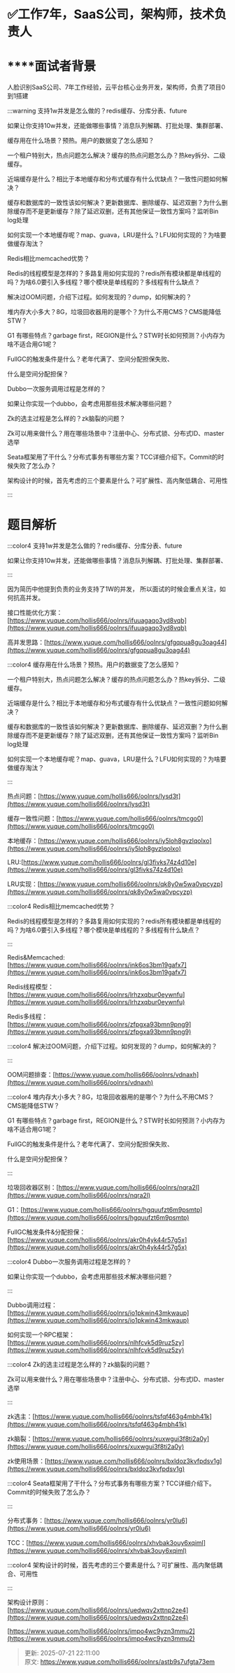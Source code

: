 # ✅工作7年，SaaS公司，架构师，技术负责人

# **<font style="color:rgb(38, 38, 38);"></font>**面试者背景


人脸识别SaaS公司、7年工作经验，云平台核心业务开发，架构师，负责了项目0到1搭建



:::warning
支持1w并发是怎么做的？redis缓存、分库分表、future

如果让你支持10w并发，还能做哪些事情？消息队列解耦、打批处理、集群部署、

缓存用在什么场景？预热。用户的数据变了怎么感知？

一个租户特别大，热点问题怎么解决？缓存的热点问题怎么办？热key拆分、二级缓存。

近端缓存是什么？相比于本地缓存和分布式缓存有什么优缺点？一致性问题如何解决？

缓存和数据库的一致性该如何解决？更新数据库、删除缓存、延迟双删？为什么删除缓存而不是更新缓存？除了延迟双删，还有其他保证一致性方案吗？监听Bin log处理

如何实现一个本地缓存呢？map、guava，LRU是什么？LFU如何实现的？为啥要做缓存淘汰？

Redis相比memcached优势？

Redis的线程模型是怎样的？多路复用如何实现的？redis所有模块都是单线程的吗？为啥6.0要引入多线程？哪个模块是单线程的？多线程有什么缺点？

解决过OOM问题，介绍下过程。如何发现的？dump，如何解决的？

堆内存大小多大？8G，垃圾回收器用的是哪个？为什么不用CMS？CMS能降低STW？

G1 有哪些特点？garbage first，REGION是什么？STW时长如何预测？小内存为啥不适合用G1呢？

FullGC的触发条件是什么？老年代满了、空间分配担保失败、

什么是空间分配担保？

Dubbo一次服务调用过程是怎样的？

如果让你实现一个dubbo，会考虑用那些技术解决哪些问题？

Zk的选主过程是怎么样的？zk脑裂的问题？

Zk可以用来做什么？用在哪些场景中？注册中心、分布式锁、分布式ID、master选举

Seata框架用了干什么？分布式事务有哪些方案？TCC详细介绍下。Commit的时候失败了怎么办？

架构设计的时候，首先考虑的三个要素是什么？可扩展性、高内聚低耦合、可用性

:::

# 题目解析


:::color4
支持1w并发是怎么做的？redis缓存、分库分表、future

如果让你支持10w并发，还能做哪些事情？消息队列解耦、打批处理、集群部署、

:::



因为简历中他提到负责的业务支持了1W的并发， 所以面试的时候会重点关注，如何抗高并发。



接口性能优化方案：[https://www.yuque.com/hollis666/oolnrs/ifuuagaqo3yd8vqb](https://www.yuque.com/hollis666/oolnrs/ifuuagaqo3yd8vqb)

高并发思路：[https://www.yuque.com/hollis666/oolnrs/gfgqpua8gu3oag44](https://www.yuque.com/hollis666/oolnrs/gfgqpua8gu3oag44)



:::color4
缓存用在什么场景？预热。用户的数据变了怎么感知？

一个租户特别大，热点问题怎么解决？缓存的热点问题怎么办？热key拆分、二级缓存。

近端缓存是什么？相比于本地缓存和分布式缓存有什么优缺点？一致性问题如何解决？

缓存和数据库的一致性该如何解决？更新数据库、删除缓存、延迟双删？为什么删除缓存而不是更新缓存？除了延迟双删，还有其他保证一致性方案吗？监听Bin log处理

如何实现一个本地缓存呢？map、guava，LRU是什么？LFU如何实现的？为啥要做缓存淘汰？

:::



热点问题：[https://www.yuque.com/hollis666/oolnrs/lysd3t](https://www.yuque.com/hollis666/oolnrs/lysd3t)

缓存一致性问题：[https://www.yuque.com/hollis666/oolnrs/tmcgo0](https://www.yuque.com/hollis666/oolnrs/tmcgo0)

本地缓存：[https://www.yuque.com/hollis666/oolnrs/iy5loh8gvzlqolxo](https://www.yuque.com/hollis666/oolnrs/iy5loh8gvzlqolxo)

LRU:[https://www.yuque.com/hollis666/oolnrs/gl3fivks74z4d10e](https://www.yuque.com/hollis666/oolnrs/gl3fivks74z4d10e)

LRU实现：[https://www.yuque.com/hollis666/oolnrs/qk8y0w5wa0vpcyzp](https://www.yuque.com/hollis666/oolnrs/qk8y0w5wa0vpcyzp)





:::color4
Redis相比memcached优势？

Redis的线程模型是怎样的？多路复用如何实现的？redis所有模块都是单线程的吗？为啥6.0要引入多线程？哪个模块是单线程的？多线程有什么缺点？

:::



Redis&Memcached:[https://www.yuque.com/hollis666/oolnrs/ink6os3bm19gafx7](https://www.yuque.com/hollis666/oolnrs/ink6os3bm19gafx7)

Redis线程模型：[https://www.yuque.com/hollis666/oolnrs/lrhzxqbur0eywnfu](https://www.yuque.com/hollis666/oolnrs/lrhzxqbur0eywnfu)

Redis多线程：[https://www.yuque.com/hollis666/oolnrs/zfpgxa93bmn9png9](https://www.yuque.com/hollis666/oolnrs/zfpgxa93bmn9png9)



:::color4
解决过OOM问题，介绍下过程。如何发现的？dump，如何解决的？

:::



OOM问题排查：[https://www.yuque.com/hollis666/oolnrs/vdnaxh](https://www.yuque.com/hollis666/oolnrs/vdnaxh)



:::color4
堆内存大小多大？8G，垃圾回收器用的是哪个？为什么不用CMS？CMS能降低STW？

G1 有哪些特点？garbage first，REGION是什么？STW时长如何预测？小内存为啥不适合用G1呢？

FullGC的触发条件是什么？老年代满了、空间分配担保失败、

什么是空间分配担保？

:::



垃圾回收器区别：[https://www.yuque.com/hollis666/oolnrs/nqra2l](https://www.yuque.com/hollis666/oolnrs/nqra2l)

G1：[https://www.yuque.com/hollis666/oolnrs/hgquufzt6m9psmtp](https://www.yuque.com/hollis666/oolnrs/hgquufzt6m9psmtp)

FullGC触发条件&分配担保：[https://www.yuque.com/hollis666/oolnrs/akr0h4yk44r57g5x](https://www.yuque.com/hollis666/oolnrs/akr0h4yk44r57g5x)



:::color4
Dubbo一次服务调用过程是怎样的？

如果让你实现一个dubbo，会考虑用那些技术解决哪些问题？

:::



Dubbo调用过程：[https://www.yuque.com/hollis666/oolnrs/io1pkwin43mkwaup](https://www.yuque.com/hollis666/oolnrs/io1pkwin43mkwaup)

如何实现一个RPC框架：[https://www.yuque.com/hollis666/oolnrs/nlhfcvk5d9ruz5zy](https://www.yuque.com/hollis666/oolnrs/nlhfcvk5d9ruz5zy)



:::color4
Zk的选主过程是怎么样的？zk脑裂的问题？

Zk可以用来做什么？用在哪些场景中？注册中心、分布式锁、分布式ID、master选举

:::



zk选主：[https://www.yuque.com/hollis666/oolnrs/tsfqf463g4mbh41k](https://www.yuque.com/hollis666/oolnrs/tsfqf463g4mbh41k)

zk脑裂：[https://www.yuque.com/hollis666/oolnrs/xuxwgui3f8ti2a0y](https://www.yuque.com/hollis666/oolnrs/xuxwgui3f8ti2a0y)

zk使用场景：[https://www.yuque.com/hollis666/oolnrs/bxldoz3kvfpdsv1g](https://www.yuque.com/hollis666/oolnrs/bxldoz3kvfpdsv1g)



:::color4
Seata框架用了干什么？分布式事务有哪些方案？TCC详细介绍下。Commit的时候失败了怎么办？

:::



分布式事务：[https://www.yuque.com/hollis666/oolnrs/yr0lu6](https://www.yuque.com/hollis666/oolnrs/yr0lu6)

TCC：[https://www.yuque.com/hollis666/oolnrs/xhvbak3ouy6xqiml](https://www.yuque.com/hollis666/oolnrs/xhvbak3ouy6xqiml)



:::color4
架构设计的时候，首先考虑的三个要素是什么？可扩展性、高内聚低耦合、可用性

:::



架构设计原则：[https://www.yuque.com/hollis666/oolnrs/uedwqv2xttnp2ze4](https://www.yuque.com/hollis666/oolnrs/uedwqv2xttnp2ze4)

[https://www.yuque.com/hollis666/oolnrs/impo4wc9yzn3mmu2](https://www.yuque.com/hollis666/oolnrs/impo4wc9yzn3mmu2)



> 更新: 2025-07-21 22:11:00  
> 原文: <https://www.yuque.com/hollis666/oolnrs/astb9s7ufgta73em>